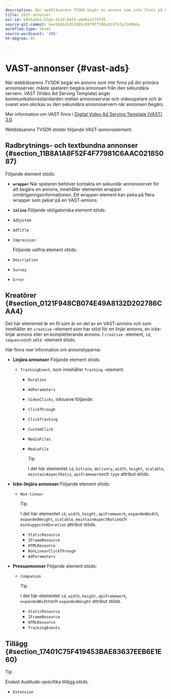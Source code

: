 ```yaml
---
description: När webbläsarens TVSDK begär en annons som inte finns på din primära annonsserver, måste spelaren begära annonsen från den sekundära servern. VAST (Video Ad Serving Template) anger kommunikationsstandarden mellan annonsservrar och videospelare och är svaret som skickas av den sekundära annonsservern när annonsen begärs.
title: VAST-annonser
exl-id: b0ebade5-b5da-413d-84f4-abebac579f45
source-git-commit: be43bbbd1051886c8979ff590a3197b2a7249b6a
workflow-type: tm+mt
source-wordcount: '308'
ht-degree: 0%

---
```


# VAST-annonser {#vast-ads}

När webbläsarens TVSDK begär en annons som inte finns på din primära annonsserver, måste spelaren begära annonsen från den sekundära servern. VAST (Video Ad Serving Template) anger kommunikationsstandarden mellan annonsservrar och videospelare och är svaret som skickas av den sekundära annonsservern när annonsen begärs.

Mer information om VAST finns i [Digital Video Ad Serving Template (VAST) 3.0](https://www.iab.com/wp-content/uploads/2015/06/VASTv3_0.pdf).

Webbläsarens TVSDK stöder följande VAST-annonselement:

## Radbrytnings- och textbundna annonser {#section_11B8A1A8F52F4F77981C6AAC02185087}

Följande element stöds:

* **`wrapper`** När spelaren behöver kontakta en sekundär annonsserver för att begära en annons, innehåller elementet wrapper omdirigeringsinformationen. Ett wrapper-element kan peka på flera wrapper som pekar på en VAST-annons.

* **`inline`** Följande obligatoriska element stöds:

* `AdSystem`
* `AdTitle`
* `Impression`

   Följande valfria element stöds:

* `Description`
* `Survey`
* `Error`

## Kreatörer {#section_0121F948CB074E49A8132D202786CAA4}

Det här elementet är en fil som är en del av en VAST-annons och som innehåller en `creative` -element som har stöd för en linjär annons, en icke-linjär annons eller en kompletterande annons. I `creative` -element, `id`, `sequence`och `adId` -element stöds.

Här finns mer information om annonstyperna:

* **Linjära annonser** Följande element stöds:

   * `TrackingEvent`, som innehåller `Tracking` -element.
      * `Duration`
      * `AdParameters`
      * `VideoClicks`, inklusive följande:

      * `ClickThrough`
      * `ClickTracking`
      * `CustomClick`

      * `MediaFiles`

      * `MediaFile`

         >[!TIP]
         >
         >I det här elementet `id`, `bitrate`, `delivery`, `width`, `height`, `scalable`, `maintainAspectRatio`, `apiFramework`och `type` attribut stöds.

* **Icke-linjära annonser** Följande element stöds:

   * `Non-linear`

      >[!TIP]
      >
      >I det här elementet `id`, `width`, `height`, `apiFramework`, `expandedWidth`, `expandedHeight`, `scalable`, `maintainAspectRatio`och `minSuggestedDuration` attribut stöds.

      * `StaticResource`
      * `IFrameResource`
      * `HTMLResource`
      * `NonLinearClickThrough`
      * `AdParameters`

* **Pressannonser** Följande element stöds:

   * `Companion`

      >[!TIP]
      >
      >I det här elementet `id`, `width`, `height`, `apiFramework`, `expandedWidth`och `expandedHeight` attribut stöds.

      * `StaticResource`
      * `IFrameResource`
      * `HTMLResource`
      * `TrackingEvents`

## Tillägg {#section_17401C75F419453BAE83637EEB6E1E60}

>[!TIP]
>
>Endast Auditude-specifika tillägg stöds.

* `Extension`
